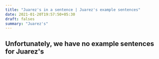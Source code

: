 ```yaml
---
title: "Juarez's in a sentence | Juarez's example sentences"
date: 2021-01-20T19:57:50+05:30
draft: falses
summary: "Juarez's"
---
```

## Unfortunately, we have no example sentences for Juarez's                 
